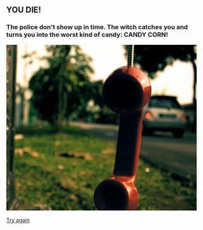 ## YOU DIE!
### The police don't show up in time. The witch catches you and turns you into the worst kind of candy: CANDY CORN!

![](../pictures/phone.png)

[Try again](../README.md)
